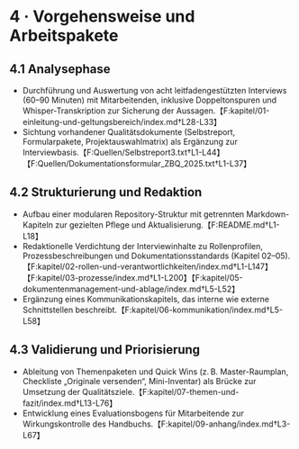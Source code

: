 # 4 · Vorgehensweise und Arbeitspakete

## 4.1 Analysephase

- Durchführung und Auswertung von acht leitfadengestützten Interviews (60–90 Minuten) mit Mitarbeitenden, inklusive Doppeltonspuren und Whisper-Transkription zur Sicherung der Aussagen.【F:kapitel/01-einleitung-und-geltungsbereich/index.md†L28-L33】
- Sichtung vorhandener Qualitätsdokumente (Selbstreport, Formularpakete, Projektauswahlmatrix) als Ergänzung zur Interviewbasis.【F:Quellen/Selbstreport3.txt†L1-L44】【F:Quellen/Dokumentationsformular_ZBQ_2025.txt†L1-L37】

## 4.2 Strukturierung und Redaktion

- Aufbau einer modularen Repository-Struktur mit getrennten Markdown-Kapiteln zur gezielten Pflege und Aktualisierung.【F:README.md†L1-L18】
- Redaktionelle Verdichtung der Interviewinhalte zu Rollenprofilen, Prozessbeschreibungen und Dokumentationsstandards (Kapitel 02–05).【F:kapitel/02-rollen-und-verantwortlichkeiten/index.md†L1-L147】【F:kapitel/03-prozesse/index.md†L1-L200】【F:kapitel/05-dokumentenmanagement-und-ablage/index.md†L5-L52】
- Ergänzung eines Kommunikationskapitels, das interne wie externe Schnittstellen beschreibt.【F:kapitel/06-kommunikation/index.md†L5-L58】

## 4.3 Validierung und Priorisierung

- Ableitung von Themenpaketen und Quick Wins (z. B. Master-Raumplan, Checkliste „Originale versenden“, Mini-Inventar) als Brücke zur Umsetzung der Qualitätsziele.【F:kapitel/07-themen-und-fazit/index.md†L13-L76】
- Entwicklung eines Evaluationsbogens für Mitarbeitende zur Wirkungskontrolle des Handbuchs.【F:kapitel/09-anhang/index.md†L3-L67】
